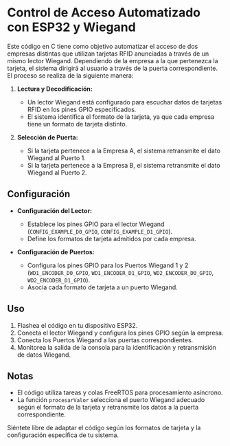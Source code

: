 # Control de Acceso Automatizado con ESP32 y Wiegand

Este código en C tiene como objetivo automatizar el acceso de dos empresas distintas que utilizan tarjetas RFID anunciadas a través de un mismo lector Wiegand. Dependiendo de la empresa a la que pertenezca la tarjeta, el sistema dirigirá al usuario a través de la puerta correspondiente. El proceso se realiza de la siguiente manera:

1. **Lectura y Decodificación:**
   - Un lector Wiegand está configurado para escuchar datos de tarjetas RFID en los pines GPIO especificados.
   - El sistema identifica el formato de la tarjeta, ya que cada empresa tiene un formato de tarjeta distinto.

2. **Selección de Puerta:**
   - Si la tarjeta pertenece a la Empresa A, el sistema retransmite el dato Wiegand al Puerto 1.
   - Si la tarjeta pertenece a la Empresa B, el sistema retransmite el dato Wiegand al Puerto 2.

## Configuración

- **Configuración del Lector:**
  - Establece los pines GPIO para el lector Wiegand (`CONFIG_EXAMPLE_D0_GPIO`, `CONFIG_EXAMPLE_D1_GPIO`).
  - Define los formatos de tarjeta admitidos por cada empresa.

- **Configuración de Puertos:**
  - Configura los pines GPIO para los Puertos Wiegand 1 y 2 (`WD1_ENCODER_D0_GPIO`, `WD1_ENCODER_D1_GPIO`, `WD2_ENCODER_D0_GPIO`, `WD2_ENCODER_D1_GPIO`).
  - Asocia cada formato de tarjeta a un puerto Wiegand.

## Uso

1. Flashea el código en tu dispositivo ESP32.
2. Conecta el lector Wiegand y configura los pines GPIO según la empresa.
3. Conecta los Puertos Wiegand a las puertas correspondientes.
4. Monitorea la salida de la consola para la identificación y retransmisión de datos Wiegand.

## Notas

- El código utiliza tareas y colas FreeRTOS para procesamiento asíncrono.
- La función `procesarValor` selecciona el puerto Wiegand adecuado según el formato de la tarjeta y retransmite los datos a la puerta correspondiente.

Siéntete libre de adaptar el código según los formatos de tarjeta y la configuración específica de tu sistema.

